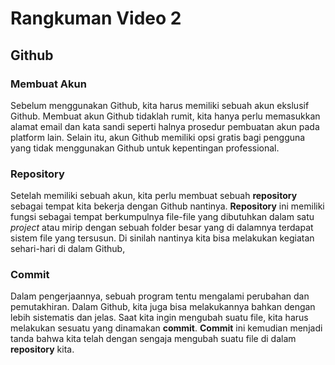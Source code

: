 # Rangkuman Video 2

## Github

### Membuat Akun

Sebelum menggunakan Github, kita harus memiliki sebuah akun  ekslusif Github. Membuat akun Github tidaklah rumit, kita hanya perlu memasukkan alamat email dan kata sandi seperti halnya prosedur pembuatan akun pada platform lain. Selain itu, akun Github memiliki opsi gratis bagi pengguna yang tidak menggunakan Github untuk kepentingan professional.

### Repository

Setelah memiliki sebuah akun, kita perlu membuat sebuah **repository** sebagai tempat kita bekerja dengan Github nantinya. **Repository** ini memiliki fungsi sebagai tempat berkumpulnya file-file yang dibutuhkan dalam satu *project* atau mirip dengan sebuah folder besar yang di dalamnya terdapat sistem file yang tersusun. Di sinilah nantinya kita bisa melakukan kegiatan sehari-hari di dalam Github,

### Commit

Dalam pengerjaannya, sebuah program tentu mengalami perubahan dan pemutakhiran. Dalam Github, kita juga bisa melakukannya bahkan dengan lebih sistematis dan jelas. Saat kita ingin mengubah suatu file, kita harus melakukan sesuatu yang dinamakan **commit**. **Commit** ini kemudian menjadi tanda bahwa kita telah dengan sengaja mengubah suatu file di dalam **repository** kita.
